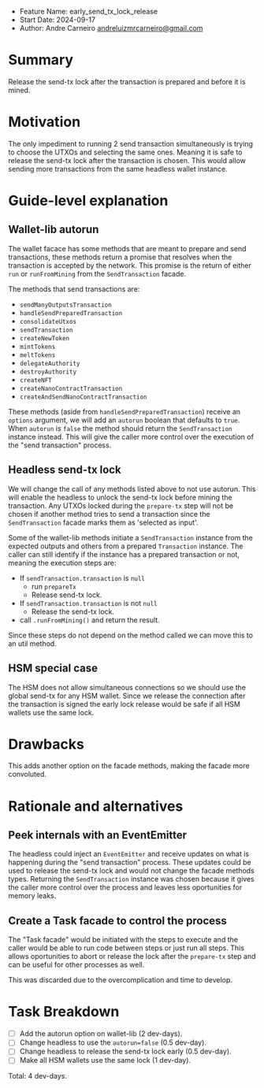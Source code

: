 - Feature Name: early_send_tx_lock_release
- Start Date: 2024-09-17
- Author: Andre Carneiro <andreluizmrcarneiro@gmail.com>

# Summary
[summary]: #summary

Release the send-tx lock after the transaction is prepared and before it is mined.

# Motivation
[motivation]: #motivation

The only impediment to running 2 send transaction simultaneously is trying to choose the UTXOs and selecting the same ones.
Meaning it is safe to release the send-tx lock after the transaction is chosen.
This would allow sending more transactions from the same headless wallet instance.

# Guide-level explanation
[guide-level-explanation]: #guide-level-explanation

## Wallet-lib autorun

The wallet facace has some methods that are meant to prepare and send transactions, these methods return a promise that resolves when the transaction is accepted by the network.
This promise is the return of either `run` or `runFromMining` from the `SendTransaction` facade.

The methods that send transactions are:

- `sendManyOutputsTransaction`
- `handleSendPreparedTransaction`
- `consolidateUtxos`
- `sendTransaction`
- `createNewToken`
- `mintTokens`
- `meltTokens`
- `delegateAuthority`
- `destroyAuthority`
- `createNFT`
- `createNanoContractTransaction`
- `createAndSendNanoContractTransaction`

These methods (aside from `handleSendPreparedTransaction`) receive an `options` argument, we will add an `autorun` boolean that defaults to `true`.
When `autorun` is `false` the method should return the `SendTransaction` instance instead.
This will give the caller more control over the execution of the "send transaction" process.

## Headless send-tx lock

We will change the call of any methods listed above to not use autorun.
This will enable the headless to unlock the send-tx lock before mining the transaction.
Any UTXOs locked during the `prepare-tx` step will not be chosen if another method tries to send a transaction since the `SendTransaction` facade marks them as 'selected as input'.

Some of the wallet-lib methods initiate a `SendTransaction` instance from the expected outputs and others from a prepared `Transaction` instance.
The caller can still identify if the instance has a prepared transaction or not, meaning the execution steps are:

- If `sendTransaction.transaction` is `null`
  - run `prepareTx`
  - Release send-tx lock.
- If `sendTransaction.transaction` is not `null`
  - Release the send-tx lock.
- call `.runFromMining()` and return the result.

Since these steps do not depend on the method called we can move this to an util method.

## HSM special case

The HSM does not allow simultaneous connections so we should use the global send-tx for any HSM wallet.
Since we release the connection after the transaction is signed the early lock release would be safe if all HSM wallets use the same lock.

# Drawbacks
[drawbacks]: #drawbacks

This adds another option on the facade methods, making the facade more convoluted.

# Rationale and alternatives
[rationale-and-alternatives]: #rationale-and-alternatives

## Peek internals with an EventEmitter

The headless could inject an `EventEmitter` and receive updates on what is happening during the "send transaction" process.
These updates could be used to release the send-tx lock and would not change the facade methods types.
Returning the `SendTransaction` instance was chosen because it gives the caller more control over the process and leaves less oportunities for memory leaks.

## Create a Task facade to control the process

The "Task facade" would be initiated with the steps to execute and the caller would be able to run code between steps or just run all steps.
This allows oportunities to abort or release the lock after the `prepare-tx` step and can be useful for other processes as well.

This was discarded due to the overcomplication and time to develop.

# Task Breakdown
[task-breakdown]: #task-breakdown

- [ ] Add the autorun option on wallet-lib (2 dev-days).
- [ ] Change headless to use the `autorun=false` (0.5 dev-day).
- [ ] Change headless to release the send-tx lock early (0.5 dev-day).
- [ ] Make all HSM wallets use the same lock (1 dev-day).

Total: 4 dev-days.
